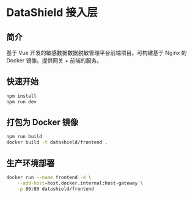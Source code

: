 # DataShield 接入层

## 简介
基于 Vue 开发的敏感数据数据脱敏管理平台前端项目。可构建基于 Nginx 的 Docker 镜像。提供网关 + 前端的服务。

## 快速开始

```sh
npm install
npm run dev
```

## 打包为 Docker 镜像

```sh
npm run build
docker build -t datashield/frontend .
```

## 生产环境部署

```sh
docker run --name frontend -d \
	--add-host=host.docker.internal:host-gateway \
	-p 80:80 datashield/frontend
```